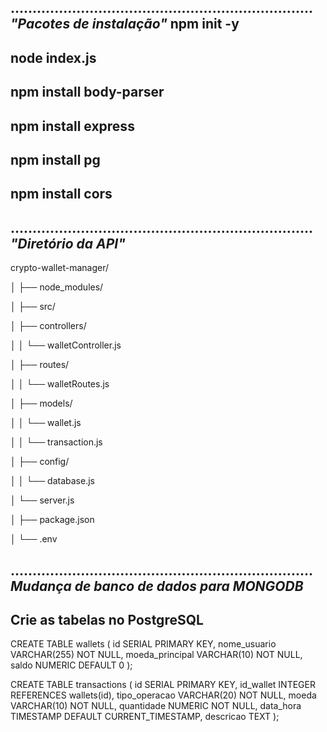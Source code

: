 .....................................................................
*"Pacotes de instalação"*
npm init -y
------------------------------------------------------------------
node index.js
------------------------------------------------------------------
npm install body-parser
------------------------------------------------------------------
npm install express
------------------------------------------------------------------
npm install pg
------------------------------------------------------------------
npm install cors
------------------------------------------------------------------
.....................................................................
*"Diretório da API"*
------------------------------------------------------------------
crypto-wallet-manager/

│   ├── node_modules/

│   ├── src/

│   ├── controllers/

│   │   └── walletController.js

│   ├── routes/

│   │   └── walletRoutes.js

│   ├── models/

│   │   └── wallet.js

│   │   └── transaction.js

│   ├── config/

│   │   └── database.js

│   └── server.js

│   ├── package.json

│   └── .env


.....................................................................
*Mudança de banco de dados para MONGODB*
------------------------------------------------------------------
Crie as tabelas no PostgreSQL
------------------------------------------------------------------

CREATE TABLE wallets (
    id SERIAL PRIMARY KEY,
    nome_usuario VARCHAR(255) NOT NULL,
    moeda_principal VARCHAR(10) NOT NULL,
    saldo NUMERIC DEFAULT 0
);

CREATE TABLE transactions (
    id SERIAL PRIMARY KEY,
    id_wallet INTEGER REFERENCES wallets(id),
    tipo_operacao VARCHAR(20) NOT NULL,
    moeda VARCHAR(10) NOT NULL,
    quantidade NUMERIC NOT NULL,
    data_hora TIMESTAMP DEFAULT CURRENT_TIMESTAMP,
    descricao TEXT
);
